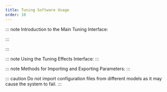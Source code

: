 ```yaml
---
title: Tuning Software Usage
order: 10
---
```


::: note Introduction to the Main Tuning Interface:

:::

:::

<VidStack
  src="https://likeyou156156.online:9000/lky/tools/TY/video.mp4"
/>

::: note Using the Tuning Effects Interface:
:::

<VidStack
  src="https://likeyou156156.online:9000/lky/tools/TYMX/mx202ty.webm"
/>

::: note Methods for Importing and Exporting Parameters:
:::

::: caution
Do not import configuration files from different models as it may cause the system to fail.
:::

<VidStack
  src="https://likeyou156156.online:9000/lky/tools/TY/video3.mp4"
/>
